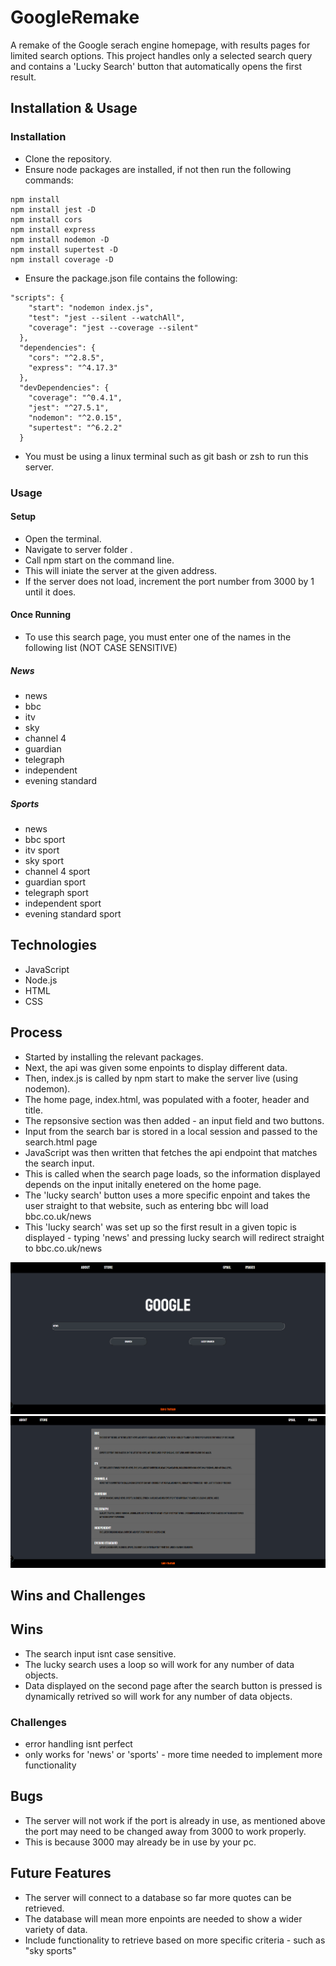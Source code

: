 # GoogleRemake

A remake of the Google serach engine homepage, with results pages for limited search options. This project handles only a selected search query and contains a 'Lucky Search' button that automatically opens the first result.

## Installation & Usage

### Installation
- Clone the repository.
- Ensure node packages are installed, if not then run the following commands:
```
npm install
npm install jest -D
npm install cors
npm install express
npm install nodemon -D
npm install supertest -D
npm install coverage -D
```
- Ensure the package.json file contains the following:
```
"scripts": {
    "start": "nodemon index.js",
    "test": "jest --silent --watchAll",
    "coverage": "jest --coverage --silent"
  },
  "dependencies": {
    "cors": "^2.8.5",
    "express": "^4.17.3"
  },
  "devDependencies": {
    "coverage": "^0.4.1",
    "jest": "^27.5.1",
    "nodemon": "^2.0.15",
    "supertest": "^6.2.2"
  }
```
- You must be using a linux terminal such as git bash or zsh to run this server.

### Usage

#### Setup
- Open the terminal.
- Navigate to server folder .
- Call npm start on the command line.
- This will iniate the server at the given address.
- If the server does not load, increment the port number from 3000 by 1 until it does.

#### Once Running
- To use this search page, you must enter one of the names in the following list (NOT CASE SENSITIVE)
  
##### News 
- news
- bbc
- itv
- sky
- channel 4
- guardian
- telegraph
- independent
- evening standard

##### Sports 
- news
- bbc sport
- itv sport
- sky sport
- channel 4 sport
- guardian sport
- telegraph sport
- independent sport
- evening standard sport

## Technologies
- JavaScript
- Node.js
- HTML
- CSS



## Process

- Started by installing the relevant packages.
- Next, the api was given some enpoints to display different data.
- Then, index.js is called by npm start to make the server live (using nodemon).
- The home page, index.html, was populated with a footer, header and title.
- The repsonsive section was then added - an input field and two buttons.
- Input from the search bar is stored in a local session and passed to the search.html page
- JavaScript was then written that fetches the api endpoint that matches the search input.
- This is called when the search page loads, so the information displayed depends on the input initally enetered on the home page.
- The 'lucky search' button uses a more specific enpoint and takes the user straight to that website, such as entering bbc will load bbc.co.uk/news
- This 'lucky search' was set up so the first result in a given topic is displayed - typing 'news' and pressing lucky search will redirect straight to bbc.co.uk/news

![Screenshot 1](client\Screenshot1.png)
![Screenshot 2](client\Screenshot2.png)

## Wins and Challenges
## Wins
- The search input isnt case sensitive.
- The lucky search uses a loop so will work for any number of data objects.
- Data displayed on the second page after the search button is pressed is dynamically retrived so will work for any number of data objects.

### Challenges
- error handling isnt perfect
- only works for 'news' or 'sports' - more time needed to implement more functionality



## Bugs
- The server will not work if the port is already in use, as mentioned above the port may need to be changed away from 3000 to work properly.
- This is because 3000 may already be in use by your pc.



## Future Features
- The server will connect to a database so far more quotes can be retrieved.
- The database will mean more enpoints are needed to show a wider variety of data.
- Include functionality to retrieve based on more specific criteria - such as "sky sports"
